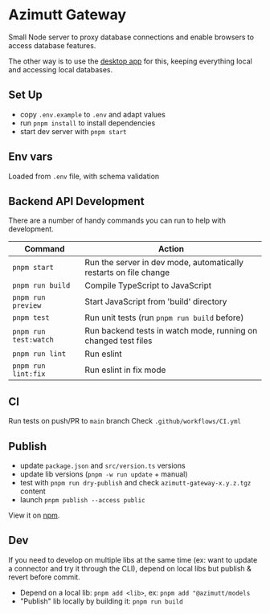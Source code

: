 # Azimutt Gateway

Small Node server to proxy database connections and enable browsers to access database features.

The other way is to use the [desktop app](../desktop) for this, keeping everything local and accessing local databases.

## Set Up

- copy `.env.example` to `.env` and adapt values
- run `pnpm install` to install dependencies
- start dev server with `pnpm start`


## Env vars

Loaded from `.env` file, with schema validation

## Backend API Development

There are a number of handy commands you can run to help with development.

| Command              | Action                                                            |
|----------------------|-------------------------------------------------------------------|
| `pnpm start`          | Run the server in dev mode, automatically restarts on file change |
| `pnpm run build`      | Compile TypeScript to JavaScript                                  |
| `pnpm run preview`    | Start JavaScript from 'build' directory                           |
| `pnpm test`           | Run unit tests (run `pnpm run build` before)                       |
| `pnpm run test:watch` | Run backend tests in watch mode, running on changed test files    |
| `pnpm run lint`       | Run eslint                                                        |
| `pnpm run lint:fix`   | Run eslint in fix mode                                            |

## CI

Run tests on push/PR to `main` branch
Check `.github/workflows/CI.yml`

## Publish

- update `package.json` and `src/version.ts` versions
- update lib versions (`pnpm -w run update` + manual) 
- test with `pnpm run dry-publish` and check `azimutt-gateway-x.y.z.tgz` content
- launch `pnpm publish --access public`

View it on [npm](https://www.npmjs.com/package/@azimutt/gateway).

## Dev

If you need to develop on multiple libs at the same time (ex: want to update a connector and try it through the CLI), depend on local libs but publish & revert before commit.

- Depend on a local lib: `pnpm add <lib>`, ex: `pnpm add "@azimutt/models`
- "Publish" lib locally by building it: `pnpm run build`
